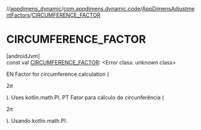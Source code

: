 //[appdimens_dynamic](../../../index.md)/[com.appdimens.dynamic.code](../index.md)/[AppDimensAdjustmentFactors](index.md)/[CIRCUMFERENCE_FACTOR](-c-i-r-c-u-m-f-e-r-e-n-c-e_-f-a-c-t-o-r.md)

# CIRCUMFERENCE_FACTOR

[androidJvm]\
const val [CIRCUMFERENCE_FACTOR](-c-i-r-c-u-m-f-e-r-e-n-c-e_-f-a-c-t-o-r.md): &lt;Error class: unknown class&gt;

EN Factor for circumference calculation (

$2\pi$

). Uses kotlin.math.PI. PT Fator para cálculo de circunferência (

$2\pi$

). Usando kotlin.math.PI.